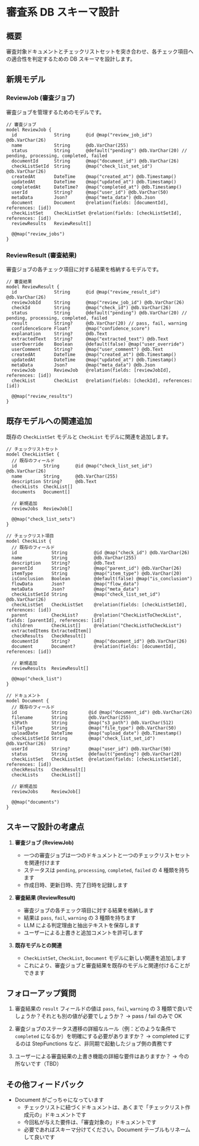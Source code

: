 # 審査系 DB スキーマ設計

## 概要

審査対象ドキュメントとチェックリストセットを突き合わせ、各チェック項目への適合性を判定するための DB スキーマを設計します。

## 新規モデル

### ReviewJob (審査ジョブ)

審査ジョブを管理するためのモデルです。

```prisma
// 審査ジョブ
model ReviewJob {
  id              String      @id @map("review_job_id") @db.VarChar(26)
  name            String      @db.VarChar(255)
  status          String      @default("pending") @db.VarChar(20) // pending, processing, completed, failed
  documentId      String      @map("document_id") @db.VarChar(26)
  checkListSetId  String      @map("check_list_set_id") @db.VarChar(26)
  createdAt       DateTime    @map("created_at") @db.Timestamp()
  updatedAt       DateTime    @map("updated_at") @db.Timestamp()
  completedAt     DateTime?   @map("completed_at") @db.Timestamp()
  userId          String?     @map("user_id") @db.VarChar(50)
  metaData        Json?       @map("meta_data") @db.Json
  document        Document    @relation(fields: [documentId], references: [id])
  checkListSet    CheckListSet @relation(fields: [checkListSetId], references: [id])
  reviewResults   ReviewResult[]

  @@map("review_jobs")
}
```

### ReviewResult (審査結果)

審査ジョブの各チェック項目に対する結果を格納するモデルです。

```prisma
// 審査結果
model ReviewResult {
  id              String      @id @map("review_result_id") @db.VarChar(26)
  reviewJobId     String      @map("review_job_id") @db.VarChar(26)
  checkId         String      @map("check_id") @db.VarChar(26)
  status          String      @default("pending") @db.VarChar(20) // pending, processing, completed, failed
  result          String?     @db.VarChar(20) // pass, fail, warning
  confidenceScore Float?      @map("confidence_score")
  explanation     String?     @db.Text
  extractedText   String?     @map("extracted_text") @db.Text
  userOverride    Boolean     @default(false) @map("user_override")
  userComment     String?     @map("user_comment") @db.Text
  createdAt       DateTime    @map("created_at") @db.Timestamp()
  updatedAt       DateTime    @map("updated_at") @db.Timestamp()
  metaData        Json?       @map("meta_data") @db.Json
  reviewJob       ReviewJob   @relation(fields: [reviewJobId], references: [id])
  checkList       CheckList   @relation(fields: [checkId], references: [id])

  @@map("review_results")
}
```

## 既存モデルへの関連追加

既存の `CheckListSet` モデルと `CheckList` モデルに関連を追加します。

```prisma
// チェックリストセット
model CheckListSet {
  // 既存のフィールド
  id          String      @id @map("check_list_set_id") @db.VarChar(26)
  name        String      @db.VarChar(255)
  description String?     @db.Text
  checkLists  CheckList[]
  documents   Document[]

  // 新規追加
  reviewJobs  ReviewJob[]

  @@map("check_list_sets")
}

// チェックリスト項目
model CheckList {
  // 既存のフィールド
  id             String          @id @map("check_id") @db.VarChar(26)
  name           String          @db.VarChar(255)
  description    String?         @db.Text
  parentId       String?         @map("parent_id") @db.VarChar(26)
  itemType       String          @map("item_type") @db.VarChar(20)
  isConclusion   Boolean         @default(false) @map("is_conclusion")
  flowData       Json?           @map("flow_data")
  metaData       Json?           @map("meta_data")
  checkListSetId String          @map("check_list_set_id") @db.VarChar(26)
  checkListSet   CheckListSet    @relation(fields: [checkListSetId], references: [id])
  parent         CheckList?      @relation("CheckListToCheckList", fields: [parentId], references: [id])
  children       CheckList[]     @relation("CheckListToCheckList")
  extractedItems ExtractedItem[]
  checkResults   CheckResult[]
  documentId     String?         @map("document_id") @db.VarChar(26)
  document       Document?       @relation(fields: [documentId], references: [id])

  // 新規追加
  reviewResults  ReviewResult[]

  @@map("check_list")
}

// ドキュメント
model Document {
  // 既存のフィールド
  id             String        @id @map("document_id") @db.VarChar(26)
  filename       String        @db.VarChar(255)
  s3Path         String        @map("s3_path") @db.VarChar(512)
  fileType       String        @map("file_type") @db.VarChar(50)
  uploadDate     DateTime      @map("upload_date") @db.Timestamp()
  checkListSetId String        @map("check_list_set_id") @db.VarChar(26)
  userId         String?       @map("user_id") @db.VarChar(50)
  status         String        @default("pending") @db.VarChar(20)
  checkListSet   CheckListSet  @relation(fields: [checkListSetId], references: [id])
  checkResults   CheckResult[]
  checkLists     CheckList[]

  // 新規追加
  reviewJobs     ReviewJob[]

  @@map("documents")
}
```

## スキーマ設計の考慮点

1. **審査ジョブ (ReviewJob)**

   - 一つの審査ジョブは一つのドキュメントと一つのチェックリストセットを関連付けます
   - ステータスは `pending`, `processing`, `completed`, `failed` の 4 種類を持ちます
   - 作成日時、更新日時、完了日時を記録します

2. **審査結果 (ReviewResult)**

   - 審査ジョブの各チェック項目に対する結果を格納します
   - 結果は `pass`, `fail`, `warning` の 3 種類を持ちます
   - LLM による判定理由と抽出テキストを保存します
   - ユーザーによる上書きと追加コメントを許可します

3. **既存モデルとの関連**
   - `CheckListSet`, `CheckList`, `Document` モデルに新しい関連を追加します
   - これにより、審査ジョブと審査結果を既存のモデルと関連付けることができます

## フォローアップ質問

1. 審査結果の `result` フィールドの値は `pass`, `fail`, `warning` の 3 種類で良いでしょうか？それとも別の値が必要でしょうか？
   -> pass / fail のみで OK
2. 審査ジョブのステータス遷移の詳細なルール（例：どのような条件で `completed` になるか）を明確にする必要がありますか？
   -> completed にするのは StepFunctions など、非同期で起動したジョブ側の責務です

3. ユーザーによる審査結果の上書き機能の詳細な要件はありますか？
   -> 今の所ないです（TBD）

## その他フィードバック

- Document がごっちゃになっています
  - チェックリストに紐づくドキュメントは、あくまで「チェックリスト作成元の」ドキュメントです
  - 今回私が与えた要件は、「審査対象の」ドキュメントです
  - 必要であればスキーマ分けてください。Document テーブルもリネームして良いです
